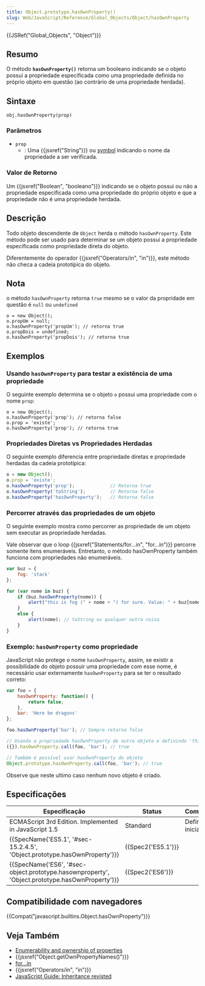 ```yaml
---
title: Object.prototype.hasOwnProperty()
slug: Web/JavaScript/Reference/Global_Objects/Object/hasOwnProperty
---
```

{{JSRef("Global_Objects", "Object")}}

## Resumo

O método **`hasOwnProperty()`** retorna um booleano indicando se o objeto possui a propriedade especificada como uma propriedade definida no próprio objeto em questão (ao contrário de uma propriedade herdada).

## Sintaxe

```
obj.hasOwnProperty(prop)
```

### Parâmetros

- `prop`
  - : Uma {{jsxref("String")}} ou [symbol](/pt-BR/docs/Glossary/Symbol) indicando o nome da propriedade a ser verificada.

### Valor de Retorno

Um {{jsxref("Boolean", "booleano")}} indicando se o objeto possui ou não a propriedade especificada como uma propriedade do próprio objeto e que a propriedade não é uma propriedade herdada.

## Descrição

Todo objeto descendente de `Object` herda o método `hasOwnProperty`. Este método pode ser usado para determinar se um objeto possui a propriedade especificada como propriedade direta do objeto.

Diferentemente do operador {{jsxref("Operators/in", "in")}}, este método não checa a cadeia prototípica do objeto.

## Nota

o método `hasOwnProperty` retorna `true` mesmo se o valor da propridade em questão é `null` ou `undefined`

```
o = new Object();
o.propUm = null;
o.hasOwnProperty('propUm'); // retorna true
o.propDois = undefined;
o.hasOwnProperty('propDois'); // retorna true
```

## Exemplos

### Usando `hasOwnProperty` para testar a existência de uma propriedade

O seguinte exemplo determina se o objeto `o` possui uma propriedade com o nome `prop`:

```
o = new Object();
o.hasOwnProperty('prop'); // retorna false
o.prop = 'existe';
o.hasOwnProperty('prop'); // retorna true
```

### Propriedades Diretas vs Propriedades Herdadas

O seguinte exemplo diferencia entre propriedade diretas e propriedade herdadas da cadeia prototípica:

```js
o = new Object();
o.prop = 'existe';
o.hasOwnProperty('prop');             // Retorna true
o.hasOwnProperty('toString');         // Retorna false
o.hasOwnProperty('hasOwnProperty');   // Retorna false
```

### Percorrer através das propriedades de um objeto

O seguinte exemplo mostra como percorrer as propriedade de um objeto sem executar as propriedade herdadas.

Vale observar que o loop {{jsxref("Statements/for...in", "for...in")}} percorre somente itens enumeráveis. Entretanto, o método hasOwnProperty também funciona com propriedades não enumeráveis.

```js
var buz = {
    fog: 'stack'
};

for (var nome in buz) {
    if (buz.hasOwnProperty(nome)) {
        alert("this is fog (" + nome + ") for sure. Value: " + buz[nome]);
    }
    else {
        alert(nome); // toString ou qualquer outra coisa
    }
}
```

### Exemplo: `hasOwnProperty` como propriedade

JavaScript não protege o nome `hasOwnProperty`, assim, se existir a possibilidade do objeto possuir uma propriedade com esse nome, é necessário usar externamente `hasOwnProperty` para se ter o resultado correto:

```js
var foo = {
    hasOwnProperty: function() {
        return false;
    },
    bar: 'Here be dragons'
};

foo.hasOwnProperty('bar'); // Sempre retorna false

// Usando a propriedade hasOwnProperty de outro objeto e definindo 'this' como foo
({}).hasOwnProperty.call(foo, 'bar'); // true

// Também é possível usar hasOwnProperty do objeto
Object.prototype.hasOwnProperty.call(foo, 'bar'); // true
```

Observe que neste ultimo caso nenhum novo objeto é criado.

## Especificações

| Especificação                                                                                                                | Status                   | Comentário         |
| ---------------------------------------------------------------------------------------------------------------------------- | ------------------------ | ------------------ |
| ECMAScript 3rd Edition. Implemented in JavaScript 1.5                                                                        | Standard                 | Definição inicial. |
| {{SpecName('ES5.1', '#sec-15.2.4.5', 'Object.prototype.hasOwnProperty')}}                             | {{Spec2('ES5.1')}} |                    |
| {{SpecName('ES6', '#sec-object.prototype.hasownproperty', 'Object.prototype.hasOwnProperty')}} | {{Spec2('ES6')}}     |                    |

## Compatibilidade com navegadores

{{Compat("javascript.builtins.Object.hasOwnProperty")}}

## Veja Também

- [Enumerability and ownership of properties](/pt-BR/docs/Enumerability_and_ownership_of_properties)
- {{jsxref("Object.getOwnPropertyNames()")}}
- [for...in](/pt-BR/docs/Web/JavaScript/Reference/Statements/for...in)
- {{jsxref("Operators/in", "in")}}
- [JavaScript Guide: Inheritance revisted](/pt-BR/docs/Web/JavaScript/Guide/Inheritance_Revisited)
